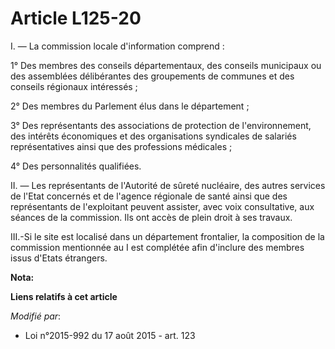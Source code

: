 # Article L125-20

I. ― La commission locale d'information comprend : 

1° Des membres des conseils départementaux, des conseils municipaux ou des assemblées délibérantes des groupements de
communes et des conseils régionaux intéressés ; 

2° Des membres du Parlement élus dans le département ; 

3° Des représentants des associations de protection de l'environnement, des intérêts économiques et des organisations
syndicales de salariés représentatives ainsi que des professions médicales ; 

4° Des personnalités qualifiées. 

II. ― Les représentants de l'Autorité de sûreté nucléaire, des autres services de l'Etat concernés et de l'agence régionale
de santé ainsi que des représentants de l'exploitant peuvent assister, avec voix consultative, aux séances de la commission.
Ils ont accès de plein droit à ses travaux.

III.-Si le site est localisé dans un département frontalier, la composition de la commission mentionnée au I est complétée
afin d'inclure des membres issus d'Etats étrangers.

**Nota:**



**Liens relatifs à cet article**

_Modifié par_:

  - Loi n°2015-992 du 17 août 2015 - art. 123
